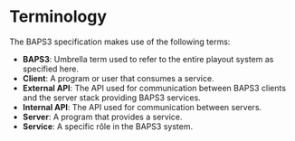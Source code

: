 # Terminology

The BAPS3 specification makes use of the following terms:

* __BAPS3__: Umbrella term used to refer to the entire playout system as
  specified here.
* __Client__: A program or user that consumes a service.
* __External API__: The API used for communication between BAPS3 clients and
  the server stack providing BAPS3 services.
* __Internal API__: The API used for communication between servers.
* __Server__: A program that provides a service.
* __Service__: A specific rôle in the BAPS3 system.

